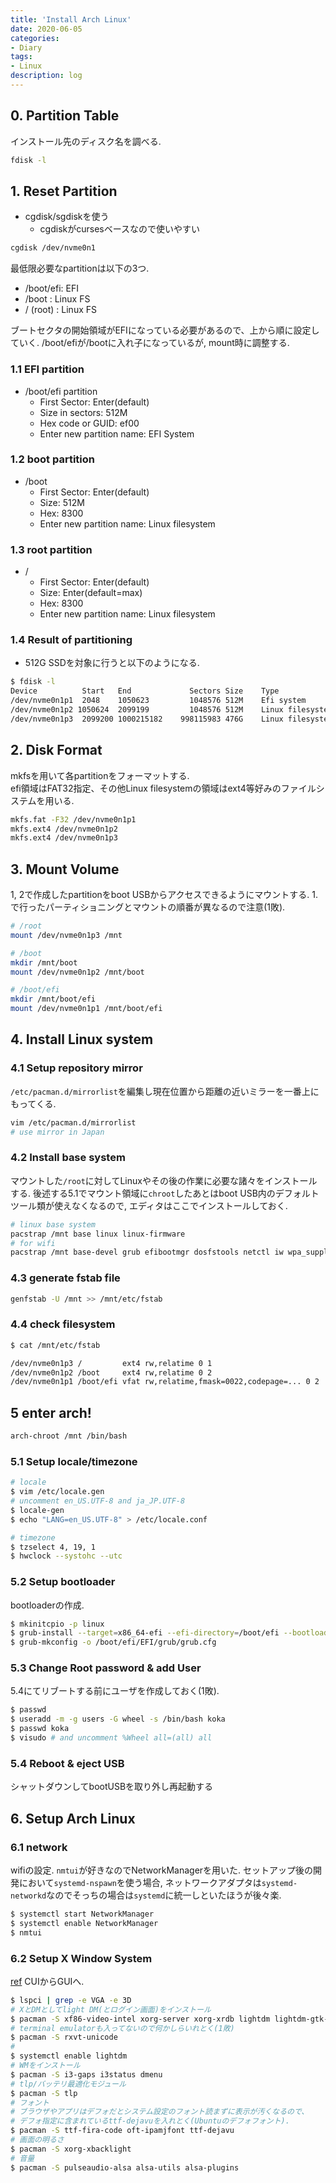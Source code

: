 ```yaml
---
title: 'Install Arch Linux'
date: 2020-06-05
categories:
- Diary
tags:
- Linux
description: log
---
```


## 0. Partition Table
インストール先のディスク名を調べる.

```sh
fdisk -l
```

## 1. Reset Partition
- cgdisk/sgdiskを使う
    - cgdiskがcursesベースなので使いやすい

```sh
cgdisk /dev/nvme0n1
```

最低限必要なpartitionは以下の3つ. 

- /boot/efi: EFI
- /boot    : Linux FS
- / (root) : Linux FS

ブートセクタの開始領域がEFIになっている必要があるので、上から順に設定していく.
/boot/efiが/bootに入れ子になっているが, mount時に調整する.

### 1.1 EFI partition

- /boot/efi partition
    - First Sector: Enter(default)
    - Size in sectors: 512M
    - Hex code or GUID: ef00
    - Enter new partition name: EFI System

### 1.2 boot partition

- /boot
    - First Sector: Enter(default)
    - Size: 512M
    - Hex: 8300
    - Enter new partition name: Linux filesystem

### 1.3 root partition

- /
    - First Sector: Enter(default)
    - Size: Enter(default=max)
    - Hex: 8300
    - Enter new partition name: Linux filesystem


### 1.4 Result of partitioning
- 512G SSDを対象に行うと以下のようになる.

```sh
$ fdisk -l
Device          Start   End             Sectors Size    Type
/dev/nvme0n1p1  2048    1050623         1048576 512M    Efi system
/dev/nvme0n1p2 1050624  2099199         1048576 512M    Linux filesystem
/dev/nvme0n1p3  2099200 1000215182    998115983 476G    Linux filesystem
```

## 2. Disk Format
mkfsを用いて各partitionをフォーマットする.  
efi領域はFAT32指定、その他Linux filesystemの領域はext4等好みのファイルシステムを用いる.

```sh
mkfs.fat -F32 /dev/nvme0n1p1
mkfs.ext4 /dev/nvme0n1p2
mkfs.ext4 /dev/nvme0n1p3
```

## 3. Mount Volume
1, 2で作成したpartitionをboot USBからアクセスできるようにマウントする.
1.で行ったパーティショニングとマウントの順番が異なるので注意(1敗).

```sh
# /root
mount /dev/nvme0n1p3 /mnt

# /boot
mkdir /mnt/boot
mount /dev/nvme0n1p2 /mnt/boot

# /boot/efi
mkdir /mnt/boot/efi
mount /dev/nvme0n1p1 /mnt/boot/efi
```

## 4. Install Linux system

### 4.1 Setup repository mirror
`/etc/pacman.d/mirrorlist`を編集し現在位置から距離の近いミラーを一番上にもってくる.

```sh
vim /etc/pacman.d/mirrorlist
# use mirror in Japan
```


### 4.2 Install base system
マウントした`/root`に対してLinuxやその後の作業に必要な諸々をインストールする.
後述する5.1でマウント領域に`chroot`したあとはboot USB内のデフォルトツール類が使えなくなるので, エディタはここでインストールしておく.


```sh
# linux base system
pacstrap /mnt base linux linux-firmware
# for wifi
pacstrap /mnt base-devel grub efibootmgr dosfstools netctl iw wpa_supplicant networkmanager dialog vim
```

### 4.3 generate fstab file

```sh
genfstab -U /mnt >> /mnt/etc/fstab
```

### 4.4 check filesystem

```sh
$ cat /mnt/etc/fstab

/dev/nvme0n1p3 /         ext4 rw,relatime 0 1
/dev/nvme0n1p2 /boot     ext4 rw,relatime 0 2
/dev/nvme0n1p1 /boot/efi vfat rw,relatime,fmask=0022,codepage=... 0 2
```


## 5 enter arch!

```sh
arch-chroot /mnt /bin/bash
```

### 5.1 Setup locale/timezone

```sh
# locale
$ vim /etc/locale.gen
# uncomment en_US.UTF-8 and ja_JP.UTF-8
$ locale-gen
$ echo "LANG=en_US.UTF-8" > /etc/locale.conf

# timezone
$ tzselect 4, 19, 1
$ hwclock --systohc --utc
```

### 5.2 Setup bootloader
bootloaderの作成.

```sh
$ mkinitcpio -p linux
$ grub-install --target=x86_64-efi --efi-directory=/boot/efi --bootloader-id=arch --boot-directory=/boot/efi/EFI --recheck
$ grub-mkconfig -o /boot/efi/EFI/grub/grub.cfg
```

### 5.3 Change Root password & add User
5.4にてリブートする前にユーザを作成しておく(1敗).

```sh
$ passwd
$ useradd -m -g users -G wheel -s /bin/bash koka
$ passwd koka
$ visudo # and uncomment %Wheel all=(all) all
```
### 5.4 Reboot & eject USB
シャットダウンしてbootUSBを取り外し再起動する

## 6. Setup Arch Linux

### 6.1 network
wifiの設定.
`nmtui`が好きなのでNetworkManagerを用いた.
セットアップ後の開発において`systemd-nspawn`を使う場合, ネットワークアダプタは`systemd-networkd`なのでそっちの場合は`systemd`に統一しといたほうが後々楽.

```sh
$ systemctl start NetworkManager
$ systemctl enable NetworkManager
$ nmtui
```

### 6.2 Setup X Window System
[ref](https://wiki.archlinux.jp/index.php/Xorg)
CUIからGUIへ.

```sh
$ lspci | grep -e VGA -e 3D
# XとDMとしてlight DM(とログイン画面)をインストール
$ pacman -S xf86-video-intel xorg-server xorg-xrdb lightdm lightdm-gtk-greeter
# terminal emulatorも入ってないので何かしらいれとく(1敗)
$ pacman -S rxvt-unicode
# 
$ systemctl enable lightdm
# WMをインストール
$ pacman -S i3-gaps i3status dmenu
# tlp/バッテリ最適化モジュール
$ pacman -S tlp
# フォント
# ブラウザやアプリはデフォだとシステム設定のフォント読まずに表示が汚くなるので、
# デフォ指定に含まれているttf-dejavuを入れとく(Ubuntuのデフォフォント).
$ pacman -S ttf-fira-code oft-ipamjfont ttf-dejavu
# 画面の明るさ
$ pacman -S xorg-xbacklight
# 音量
$ pacman -S pulseaudio-alsa alsa-utils alsa-plugins
```
